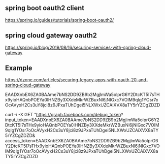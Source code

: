 
## spring boot oauth2 client
https://spring.io/guides/tutorials/spring-boot-oauth2/

## spring cloud gateway oauth2
https://spring.io/blog/2019/08/16/securing-services-with-spring-cloud-gateway

## Example
https://dzone.com/articles/securing-legacy-apps-with-oauth-20-and-spring-cloud-gateway

 EAADXnbEX6ZA0BAAme7bNS2DD9ZB9b2MgjlmWa5olprG6Y2DtcKT5I7sTHx9yioHAQnbPOEYa0lHNZBy3XXdeMkrWZBuxNl6jNIGxc7VOIM9qIg1YOsr7oOcAVyxH2Cs3uY8jci8z9JPxaTUhDgei5NLXWxUZCAiXVX8aTY5rYZCgZDZD
 
 curl -i -X GET "https://graph.facebook.com/debug_token?
   input_token=EAADXnbEX6ZA0BAAme7bNS2DD9ZB9b2MgjlmWa5olprG6Y2DtcKT5I7sTHx9yioHAQnbPOEYa0lHNZBy3XXdeMkrWZBuxNl6jNIGxc7VOIM9qIg1YOsr7oOcAVyxH2Cs3uY8jci8z9JPxaTUhDgei5NLXWxUZCAiXVX8aTY5rYZCgZDZD&
   access_token=EAADXnbEX6ZA0BAAme7bNS2DD9ZB9b2MgjlmWa5olprG6Y2DtcKT5I7sTHx9yioHAQnbPOEYa0lHNZBy3XXdeMkrWZBuxNl6jNIGxc7VOIM9qIg1YOsr7oOcAVyxH2Cs3uY8jci8z9JPxaTUhDgei5NLXWxUZCAiXVX8aTY5rYZCgZDZD